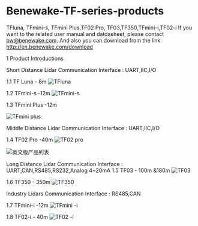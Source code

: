 # Benewake-TF-series-products
TFluna, TFmini-s, TFmini Plus,TF02 Pro, TF03,TF350,TFmini-i,TF02-i
If you want to the related user manual and datdasheet, please contact bw@benewake.com.
And also you can download from the link  http://en.benewake.com/download

1 Product Introductions

Short Distance Lidar
Communication Interface : UART,IIC,I/O

1.1 TF Luna - 8m
![TFluna](https://user-images.githubusercontent.com/92208041/151139294-a096dc0e-57ab-41d7-b8e0-7b22f7ea51a1.png)

1.2 TFmini-s -12m
![TFmini-s](https://user-images.githubusercontent.com/92208041/151139309-8115eb2c-1ca8-4571-a3f8-a0f24d83b819.png)

1.3 TFmini Plus -12m

![TFmini plus](https://user-images.githubusercontent.com/92208041/151139323-21cc97e4-1391-4587-a72e-38bb3966d4d1.png)

Middle Distance Lidar
Communication Interface : UART,IIC,I/O

1.4 TF02 Pro -40m
![TF02 pro](https://user-images.githubusercontent.com/92208041/151139344-f0a619fb-5c7e-43b8-8df0-3d09796f34fc.png)

 ![英文版产品列表](https://user-images.githubusercontent.com/92208041/151136519-111722e4-aa0e-4796-800c-8aae5e8395c7.png)



Long Distance Lidar
Communication Interface : UART,CAN,RS485,RS232,Analog 4~20mA
1.5 TF03 - 100m &180m
![TF03](https://user-images.githubusercontent.com/92208041/151139365-9a6b6aba-ce19-4313-b6be-90dd51618c78.png)

1.6 TF350 - 350m
![TF350](https://user-images.githubusercontent.com/92208041/151139370-e0f5281b-330c-41bc-881f-e0f69db6ea36.png)

Industry Lidars
Communication Interface : RS485,CAN

1.7 TFmini-i -12m
![TFmini -i](https://user-images.githubusercontent.com/92208041/151139395-83209454-8359-49db-98be-02ba2de86d9b.png)

1.8 TF02-i - 40m
 ![TF02 -i](https://user-images.githubusercontent.com/92208041/151139405-9c7514c2-5328-488b-84f5-912c69e7b639.png)


